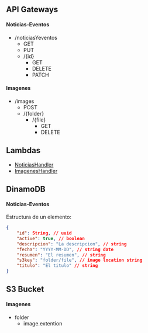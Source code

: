 ## API Gateways

#### Noticias-Eventos

- /noticiasYeventos
  - GET
  - PUT
  - /{id}
    - GET
    - DELETE
    - PATCH

#### Imagenes

- /images
  - POST
  - /{folder}
    - /{file}
      - GET
      - DELETE


## Lambdas

- [NoticiasHandler](NoticiasHandler.mjs)
- [ImagenesHandler](imagesHandler.py)


## DinamoDB

#### Noticias-Eventos

Estructura de un elemento:

```json
{
    "id": String, // uuid
    "active": true, // boolean
    "descripcion": "La descripcion", // string
    "fecha": "YYYY-MM-DD", // string date
    "resumen": "El resumen", // string
    "s3key": "folder/file", // image location string
    "titulo": "El titulo" // string
}
```

## S3 Bucket

#### Imagenes

- folder
  - image.extention